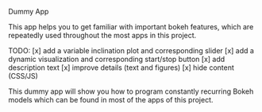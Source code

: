 Dummy App

This app helps you to get familiar with important bokeh features, which are repeatedly used throughout the most apps in this project.

TODO:
[x] add a variable inclination plot and corresponding slider
[x] add a dynamic visualization and corresponding start/stop button
[x] add description text
[x] improve details (text and figures)
[x] hide content (CSS/JS)

<p>
This dummy app will show you how to program constantly recurring Bokeh models which can be found in most of the apps of this project.
</p>